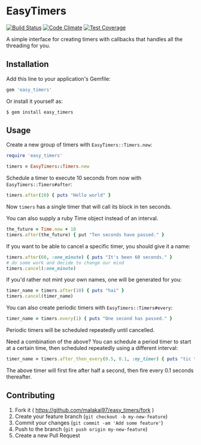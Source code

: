 # EasyTimers

[![Build Status](https://travis-ci.org/malakai97/easy_timers.svg?branch=master)](https://travis-ci.org/malakai97/easy_timers)
[![Code Climate](https://codeclimate.com/github/malakai97/easy_timers/badges/gpa.svg)](https://codeclimate.com/github/malakai97/easy_timers)
[![Test Coverage](https://codeclimate.com/github/malakai97/easy_timers/badges/coverage.svg)](https://codeclimate.com/github/malakai97/easy_timers/coverage)

A simple interface for creating timers with callbacks that handles all the threading for you.

## Installation

Add this line to your application's Gemfile:

```ruby
gem 'easy_timers'
```

Or install it yourself as:

    $ gem install easy_timers

## Usage

Create a new group of timers with `EasyTimers::Timers.new`:

```ruby
require 'easy_timers'

timers = EasyTimers::Timers.new
```

Schedule a timer to execute 10 seconds from now with `EasyTimers::Timers#after`:

```ruby
timers.after(10) { puts "Hello world" }
```

Now `timers` has a single timer that will call its block in ten seconds.

You can also supply a ruby Time object instead of an interval.

```ruby
the_future = Time.now + 10
timers.after(the_future) { put "Ten seconds have passed." }
```

If you want to be able to cancel a specific timer, you should give it a name:

```ruby
timers.after(60, :one_minute) { puts "It's been 60 seconds." }
# do some work and decide to change our mind
timers.cancel(:one_minute)
```

If you'd rather not mint your own names, one will be generated for you:

```ruby
timer_name = timers.after(10) { puts "hai" }
timers.cancel(timer_name)
```

You can also create periodic timers with `EasyTimers::Timers#every`:

```ruby
timer_name = timers.every(1) { puts "One second has passed." }
```

Periodic timers will be scheduled repeatedly until cancelled.

Need a combination of the above?  You can schedule a period timer to start at
a certain time, then scheduled repeatedly using a different interval:

```ruby
timer_name = timers.after_then_every(0.5, 0.1, :my_timer) { puts "tic toc" }
```

The above timer will first fire after half a second, then fire every 0.1 seconds thereafter.

## Contributing

1. Fork it ( https://github.com/malakai97/easy_timers/fork )
2. Create your feature branch (`git checkout -b my-new-feature`)
3. Commit your changes (`git commit -am 'Add some feature'`)
4. Push to the branch (`git push origin my-new-feature`)
5. Create a new Pull Request
